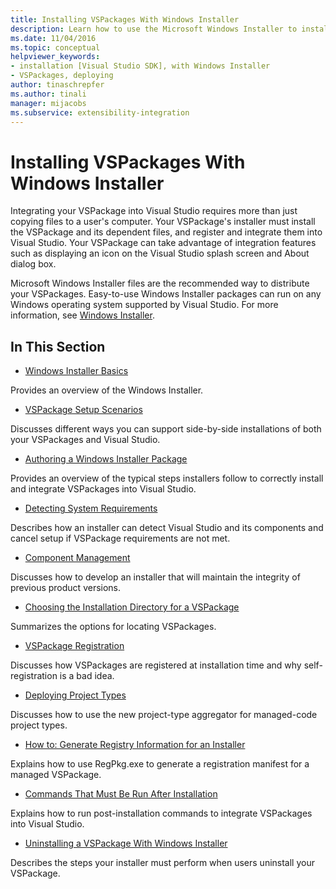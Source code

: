 ```yaml
---
title: Installing VSPackages With Windows Installer
description: Learn how to use the Microsoft Windows Installer to install a VSPackage and its dependent files, and register and integrate them into Visual Studio.
ms.date: 11/04/2016
ms.topic: conceptual
helpviewer_keywords:
- installation [Visual Studio SDK], with Windows Installer
- VSPackages, deploying
author: tinaschrepfer
ms.author: tinali
manager: mijacobs
ms.subservice: extensibility-integration
---
```

# Installing VSPackages With Windows Installer

Integrating your VSPackage into Visual Studio requires more than just copying files to a user's computer. Your VSPackage's installer must install the VSPackage and its dependent files, and register and integrate them into Visual Studio. Your VSPackage can take advantage of integration features such as displaying an icon on the Visual Studio splash screen and About dialog box.

 Microsoft Windows Installer files are the recommended way to distribute your VSPackages. Easy-to-use Windows Installer packages can run on any Windows operating system supported by Visual Studio. For more information, see [Windows Installer](/previous-versions/2kt85ked(v=vs.120)).

## In This Section
- [Windows Installer Basics](../../extensibility/internals/windows-installer-basics.md)

 Provides an overview of the Windows Installer.

- [VSPackage Setup Scenarios](../../extensibility/internals/vspackage-setup-scenarios.md)

 Discusses different ways you can support side-by-side installations of both your VSPackages and Visual Studio.

- [Authoring a Windows Installer Package](../../extensibility/internals/authoring-a-windows-installer-package.md)

 Provides an overview of the typical steps installers follow to correctly install and integrate VSPackages into Visual Studio.

- [Detecting System Requirements](../../extensibility/internals/detecting-system-requirements.md)

 Describes how an installer can detect Visual Studio and its components and cancel setup if VSPackage requirements are not met.

- [Component Management](../../extensibility/internals/component-management.md)

 Discusses how to develop an installer that will maintain the integrity of previous product versions.

- [Choosing the Installation Directory for a VSPackage](../../extensibility/internals/choosing-the-installation-directory-for-a-vspackage.md)

 Summarizes the options for locating VSPackages.

- [VSPackage Registration](../../extensibility/internals/vspackage-registration.md)

 Discusses how VSPackages are registered at installation time and why self-registration is a bad idea.

- [Deploying Project Types](../../extensibility/internals/deploying-project-types.md)

 Discusses how to use the new project-type aggregator for managed-code project types.

- [How to: Generate Registry Information for an Installer](../../extensibility/internals/how-to-generate-registry-information-for-an-installer.md)

 Explains how to use RegPkg.exe to generate a registration manifest for a managed VSPackage.

- [Commands That Must Be Run After Installation](../../extensibility/internals/commands-that-must-be-run-after-installation.md)

 Explains how to run post-installation commands to integrate VSPackages into Visual Studio.

- [Uninstalling a VSPackage With Windows Installer](../../extensibility/internals/uninstalling-a-vspackage-with-windows-installer.md)

 Describes the steps your installer must perform when users uninstall your VSPackage.